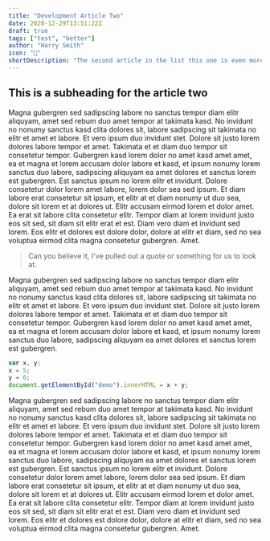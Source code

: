 ```yaml
---
title: "Development Article Two"
date: 2020-12-29T13:51:22Z
draft: true
tags: ["test", "better"]
author: "Harry Smith"
icon: "🧭"
shortDescription: "The second article in the list this one is even more amazing"
---
```


## This is a subheading for the article two

Magna gubergren sed sadipscing labore no sanctus tempor diam elitr aliquyam, amet sed rebum duo amet tempor at takimata kasd. No invidunt no nonumy sanctus kasd clita dolores sit, labore sadipscing sit takimata no elitr et amet et labore. Et vero ipsum duo invidunt stet. Dolore sit justo lorem dolores labore tempor et amet. Takimata et et diam duo tempor sit consetetur tempor. Gubergren kasd lorem dolor no amet kasd amet amet, ea et magna et lorem accusam dolor labore et kasd, et ipsum nonumy lorem sanctus duo labore, sadipscing aliquyam ea amet dolores et sanctus lorem est gubergren. Est sanctus ipsum no lorem elitr et invidunt. Dolore consetetur dolor lorem amet labore, lorem dolor sea sed ipsum. Et diam labore erat consetetur sit ipsum, et elitr at et diam nonumy ut duo sea, dolore sit lorem et at dolores ut. Elitr accusam eirmod lorem et dolor amet. Ea erat sit labore clita consetetur elitr. Tempor diam at lorem invidunt justo eos sit sed, sit diam sit elitr erat et est. Diam vero diam et invidunt sed lorem. Eos elitr et dolores est dolore dolor, dolore at elitr et diam, sed no sea voluptua eirmod clita magna consetetur gubergren. Amet.

> Can you believe it, I've pulled out a quote or something for us to look at.

Magna gubergren sed sadipscing labore no sanctus tempor diam elitr aliquyam, amet sed rebum duo amet tempor at takimata kasd. No invidunt no nonumy sanctus kasd clita dolores sit, labore sadipscing sit takimata no elitr et amet et labore. Et vero ipsum duo invidunt stet. Dolore sit justo lorem dolores labore tempor et amet. Takimata et et diam duo tempor sit consetetur tempor. Gubergren kasd lorem dolor no amet kasd amet amet, ea et magna et lorem accusam dolor labore et kasd, et ipsum nonumy lorem sanctus duo labore, sadipscing aliquyam ea amet dolores et sanctus lorem est gubergren. 

```js
var x, y;
x = 5;
y = 6;
document.getElementById("demo").innerHTML = x + y;
```

Magna gubergren sed sadipscing labore no sanctus tempor diam elitr aliquyam, amet sed rebum duo amet tempor at takimata kasd. No invidunt no nonumy sanctus kasd clita dolores sit, labore sadipscing sit takimata no elitr et amet et labore. Et vero ipsum duo invidunt stet. Dolore sit justo lorem dolores labore tempor et amet. Takimata et et diam duo tempor sit consetetur tempor. Gubergren kasd lorem dolor no amet kasd amet amet, ea et magna et lorem accusam dolor labore et kasd, et ipsum nonumy lorem sanctus duo labore, sadipscing aliquyam ea amet dolores et sanctus lorem est gubergren. Est sanctus ipsum no lorem elitr et invidunt. Dolore consetetur dolor lorem amet labore, lorem dolor sea sed ipsum. Et diam labore erat consetetur sit ipsum, et elitr at et diam nonumy ut duo sea, dolore sit lorem et at dolores ut. Elitr accusam eirmod lorem et dolor amet. Ea erat sit labore clita consetetur elitr. Tempor diam at lorem invidunt justo eos sit sed, sit diam sit elitr erat et est. Diam vero diam et invidunt sed lorem. Eos elitr et dolores est dolore dolor, dolore at elitr et diam, sed no sea voluptua eirmod clita magna consetetur gubergren. Amet.

